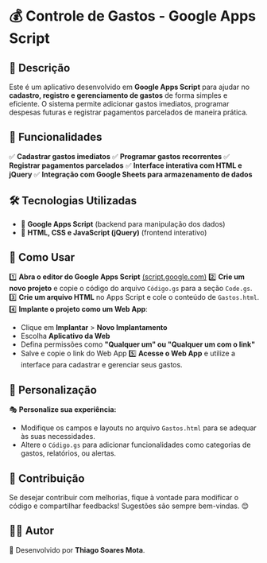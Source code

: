 # 💰 Controle de Gastos - Google Apps Script

## 📝 Descrição
Este é um aplicativo desenvolvido em **Google Apps Script** para ajudar no **cadastro, registro e gerenciamento de gastos** de forma simples e eficiente. O sistema permite adicionar gastos imediatos, programar despesas futuras e registrar pagamentos parcelados de maneira prática.

## 🚀 Funcionalidades
✅ **Cadastrar gastos imediatos**
✅ **Programar gastos recorrentes**
✅ **Registrar pagamentos parcelados**
✅ **Interface interativa com HTML e jQuery**
✅ **Integração com Google Sheets para armazenamento de dados**

## 🛠️ Tecnologias Utilizadas
- 🔹 **Google Apps Script** (backend para manipulação dos dados)
- 🔹 **HTML, CSS e JavaScript (jQuery)** (frontend interativo)

## 📌 Como Usar
1️⃣ **Abra o editor do Google Apps Script** [(script.google.com)](https://script.google.com/)
2️⃣ **Crie um novo projeto** e copie o código do arquivo `Código.gs` para a seção `Code.gs`.
3️⃣ **Crie um arquivo HTML** no Apps Script e cole o conteúdo de `Gastos.html`.
4️⃣ **Implante o projeto como um Web App**:
   - Clique em **Implantar** > **Novo Implantamento**
   - Escolha **Aplicativo da Web**
   - Defina permissões como **"Qualquer um" ou "Qualquer um com o link"**
   - Salve e copie o link do Web App
5️⃣ **Acesse o Web App** e utilize a interface para cadastrar e gerenciar seus gastos.

## 🎨 Personalização
🎭 **Personalize sua experiência:**
- Modifique os campos e layouts no arquivo `Gastos.html` para se adequar às suas necessidades.
- Altere o `Código.gs` para adicionar funcionalidades como categorias de gastos, relatórios, ou alertas.

## 🤝 Contribuição
Se desejar contribuir com melhorias, fique à vontade para modificar o código e compartilhar feedbacks! Sugestões são sempre bem-vindas. 😊

## 👨‍💻 Autor
📌 Desenvolvido por **Thiago Soares Mota**.

